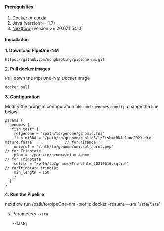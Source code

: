 #### Prerequisites

1. [Docker](https://www.docker.com/) or [conda](https://docs.conda.io/en/latest/miniconda.html)
2. Java (version >= 1.7)
3. [Nextflow](https://www.nextflow.io/) (version >= 20.07.1.5413)

#### Installation

__1. Download PipeOne-NM__

```
https://github.com/nongbaoting/pipeone-nm.git
```

__2. Pull  docker images__

Pull down the PipeOne-NM Docker image

```bash
docker pull 
```

__3. Configuration__

Modify the program configuration file `conf/genomes.config`,  change the line below:

```
params {
  genomes {
  "fish_test" {
	refgenome = "/path/to/genome/genomic.fna"
	fish_miRNA = '/path/to/genome/public5/l/FishmiRNA-June2021-dre-mature.fasta'			  // for miranda
	uniprot = "/path/to/genome/uniprot_sprot.pep"                                                     // for Trinotate
	pfam = "/path/to/genome/Pfam-A.hmm"                                                               // for Trinotate
	sqlite = "/path/to/genome/Trinotate_20210616.sqlite"                                         	  // forTrinotate trinotat
	min_length = 150
    }
  }
}
```


__4. Run the Pipeline__

nextflow run /path/to/pipeOne-nm  -profile docker -resume --sra './sra/*.sra'


5. Parameters
   `--sra`

    --fastq
